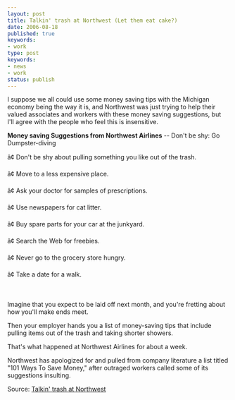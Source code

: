```yaml
---
layout: post
title: Talkin' trash at Northwest (Let them eat cake?)
date: 2006-08-18
published: true
keywords:
- work
type: post
keywords:
- news
- work
status: publish
---
```

I suppose we all could use some money saving tips with the Michigan economy being the way it is, and Northwest was just trying to help their valued associates and workers with these money saving suggestions, but I'll agree with the people who feel this is insensitive.

 <!-- blockquote  -->

**Money saving Suggestions from Northwest Airlines** -- Don't be shy: Go Dumpster-diving



â¢ Don't be shy about pulling something you like out of the trash.



â¢ Move to a less expensive place.



â¢ Ask your doctor for samples of prescriptions.



â¢ Use newspapers for cat litter.



â¢ Buy spare parts for your car at the junkyard.



â¢ Search the Web for freebies.



â¢ Never go to the grocery store hungry.



â¢ Take a date for a walk.



 



Imagine that you expect to be laid off next month, and you're fretting about how you'll make ends meet.



Then your employer hands you a list of money-saving tips that include pulling items out of the trash and taking shorter showers.



That's what happened at Northwest Airlines for about a week.



Northwest has apologized for and pulled from company literature a list titled "101 Ways To Save Money," after outraged workers called some of its suggestions insulting.

<!-- endblockquote  -->

Source: [Talkin' trash at Northwest](http://freep.com/apps/pbcs.dll/artikkel?Dato=20060817&Kategori=BUSINESS05&Lopenr=608170417&Ref=AR&Show=0&template=printart)

